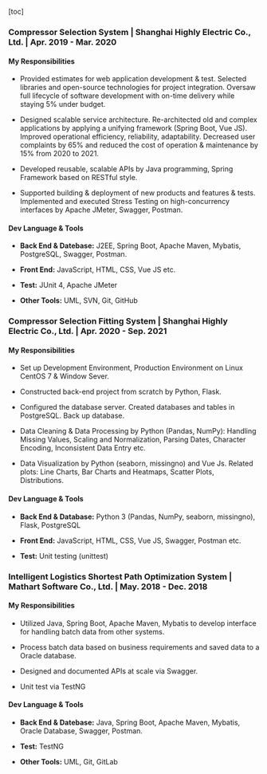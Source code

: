 
[toc]

<!-- > Compressor Selection Platform   -->

### Compressor Selection System | Shanghai Highly Electric Co., Ltd. | Apr. 2019 - Mar. 2020

#### My Responsibilities

- Provided estimates for web application development & test. Selected libraries and open-source technologies for project integration. Oversaw full lifecycle of software development with on-time delivery while staying 5% under budget.

- Designed scalable service architecture. Re-architected old and complex applications by applying a unifying framework (Spring Boot, Vue JS). Improved operational efficiency, reliability, adaptability. Decreased user complaints by 65% and reduced the cost of operation & maintenance by 15% from 2020 to 2021.

- Developed reusable, scalable APIs by Java programming, Spring Framework based on RESTful style.  

- Supported building & deployment of new products and features & tests. Implemented and executed Stress Testing on high-concurrency interfaces by Apache JMeter, Swagger, Postman.

#### Dev Language & Tools

- **Back End & Datebase:** J2EE, Spring Boot, Apache Maven, Mybatis, PostgreSQL, Swagger, Postman.

- **Front End:** JavaScript, HTML, CSS, Vue JS etc.

- **Test:** JUnit 4, Apache JMeter

- **Other Tools:** UML, SVN, Git, GitHub

### Compressor Selection Fitting System | Shanghai Highly Electric Co., Ltd. | Apr. 2020 - Sep. 2021

#### My Responsibilities
- Set up Development Environment, Production Environment on Linux CentOS 7 & Window Sever.

- Constructed back-end project from scratch by Python, Flask.

- Configured the database server. Created databases and tables in PostgreSQL. Back up database.

- Data Cleaning & Data Processing by Python (Pandas, NumPy): Handling Missing Values, Scaling and Normalization, Parsing Dates, Character Encoding, 
Inconsistent Data Entry etc.

- Data Visualization by Python (seaborn, missingno) and Vue Js. Related plots: 
Line Charts, Bar Charts and Heatmaps, Scatter Plots, Distributions.

#### Dev Language & Tools
- **Back End & Database:** Python 3 (Pandas, NumPy, seaborn, missingno), Flask, PostgreSQL

- **Front End:** JavaScript, HTML, CSS, Vue JS, Swagger, Postman etc.

- **Test:** Unit testing (unittest)



### Intelligent Logistics Shortest Path Optimization System | Mathart Software Co., Ltd. | May. 2018 - Dec. 2018

#### My Responsibilities

- Utilized Java, Spring Boot, Apache Maven, Mybatis to develop interface for handling batch data from other systems.

- Process batch data based on business requirements and saved data to a Oracle database.

- Designed and documented APIs at scale via Swagger.

- Unit test via TestNG

#### Dev Language & Tools

- **Back End & Datebase:** Java, Spring Boot, Apache Maven, Mybatis, Oracle Database, Swagger, Postman.

- **Test:** TestNG

- **Other Tools:** UML, Git, GitLab
